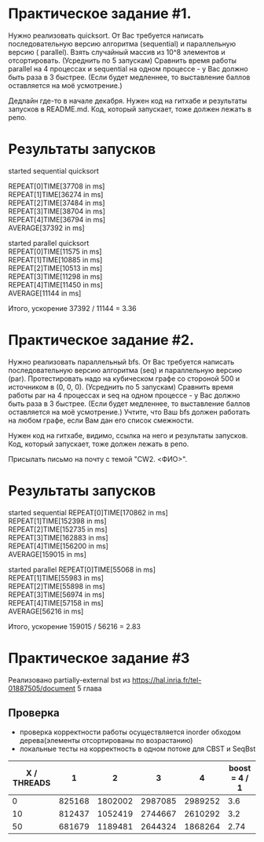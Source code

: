 # Практическое задание #1.

Нужно реализовать quicksort. От Вас требуется написать последовательную версию алгоритма  (sequential) и параллельную версию (
parallel). Взять случайный массив из 10^8 элементов и отсортировать. (Усреднить по 5 запускам) Сравнить время работы parallel на 4
процессах и sequential на одном процессе - у Вас должно быть раза в 3 быстрее.  (Если будет медленнее, то выставление баллов
оставляется на моё усмотрение.)

Дедлайн где-то в начале декабря. Нужен код на гитхабе и результаты запусков в README.md. Код, который запускает, тоже
должен лежать в репо.

# Результаты запусков
started sequential quicksort

REPEAT[0]TIME[37708 in ms]<br />
REPEAT[1]TIME[36274 in ms]<br />
REPEAT[2]TIME[37484 in ms]<br />
REPEAT[3]TIME[38704 in ms]<br />
REPEAT[4]TIME[36794 in ms]<br />
AVERAGE[37392 in ms]<br />

started parallel quicksort<br />
REPEAT[0]TIME[11575 in ms]<br />
REPEAT[1]TIME[10885 in ms]<br />
REPEAT[2]TIME[10513 in ms]<br />
REPEAT[3]TIME[11298 in ms]<br />
REPEAT[4]TIME[11450 in ms]<br />
AVERAGE[11144 in ms]<br />

Итого, ускорение 37392 / 11144 = 3.36

# Практическое задание #2.

Нужно реализовать параллельный bfs. От Вас требуется написать последовательную версию алгоритма  (seq) и параллельную версию (par). Протестировать надо на кубическом графе со стороной 500 и источником в (0, 0, 0). (Усреднить по 5 запускам) Сравнить время работы par на 4 процессах и seq на одном процессе - у Вас должно быть раза в 3 быстрее.  (Если будет медленнее, то выставление баллов оставляется на моё усмотрение.) Учтите, что Ваш bfs должен работать на любом графе, если Вам дан его список смежности.

Нужен код на гитхабе, видимо, ссылка на него и результаты запусков. Код, который запускает, тоже должен лежать в репо.

Присылать письмо на почту с темой "CW2. <ФИО>".

# Результаты запусков
started sequential
REPEAT[0]TIME[170862 in ms]<br />
REPEAT[1]TIME[152398 in ms]<br />
REPEAT[2]TIME[152735 in ms]<br />
REPEAT[3]TIME[162883 in ms]<br />
REPEAT[4]TIME[156200 in ms]<br />
AVERAGE[159015 in ms]<br />

started parallel
REPEAT[0]TIME[55068 in ms]<br />
REPEAT[1]TIME[55983 in ms]<br />
REPEAT[2]TIME[55898 in ms]<br />
REPEAT[3]TIME[56974 in ms]<br />
REPEAT[4]TIME[57158 in ms]<br />
AVERAGE[56216 in ms]<br />

Итого, ускорение 159015 / 56216 = 2.83

# Практическое задание #3

Реализовано partially-external bst из https://hal.inria.fr/tel-01887505/document 5 глава

## Проверка
+ проверка корректности работы осуществляется inorder обходом дерева(элементы отсортированы по возрастанию)
+ локальные тесты на корректность в одном потоке для CBST и SeqBst

| X / THREADS | 1      | 2       | 3       | 4       | boost = 4 / 1 |
|-------------|--------|---------|---------|---------|---------------|
| 0           | 825168 | 1802002 | 2987085 | 2989252 | 3.6           |
| 10          | 812437 | 1052419 | 2744667 | 2610292 | 3.2           |
| 50          | 681679 | 1189481 | 2644324 | 1868264 | 2.74          |